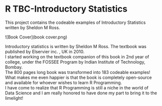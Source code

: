<h1>R TBC-Introductory Statistics</h1>
This project contains the codeable examples of Introductory Statistics written by Sheldon M Ross.<br>

![Book Cover](book cover.png)

Introductory statistics is written by Sheldon M Ross. The textbook was published by Elservier inc. , UK in 2010.<br>
I started working on the textbook companion of this book in 2nd year of college, under the FOSSEE Program by Indian Institute of Technology, Bombay.<br>
The 800 pages long book was transformed into 183 codeable examples!<br>
What makes me even happier is that the book is completely open-source and available for whoever wishes to learn R Programming.<br>
I have come to realize that R Programming is still a niche in the world of Data Science and I am really honored to have done my part to bring it to the limelight!<br>
